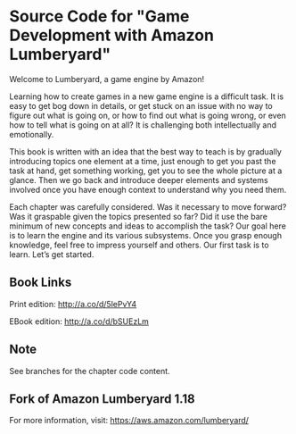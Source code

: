 # Source Code for "Game Development with Amazon Lumberyard"

Welcome to Lumberyard, a game engine by Amazon!

Learning how to create games in a new game engine is a difficult task. It is easy to get bog down in details, or get stuck on an issue with no way to figure out what is going on, or how to find out what is going wrong, or even how to tell what is going on at all? It is challenging both intellectually and emotionally. 

This book is written with an idea that the best way to teach is by gradually introducing topics one element at a time, just enough to get you past the task at hand, get something working, get you to see the whole picture at a glance. Then we go back and introduce deeper elements and systems involved once you have enough context to understand why you need them.

Each chapter was carefully considered. Was it necessary to move forward? Was it graspable given the topics presented so far? Did it use the bare minimum of new concepts and ideas to accomplish the task? Our goal here is to learn the engine and its various subsystems. Once you grasp enough knowledge, feel free to impress yourself and others. Our first task is to learn. Let’s get started.

## Book Links

Print edition: http://a.co/d/5lePvY4

EBook edition: http://a.co/d/bSUEzLm

## Note

See branches for the chapter code content.

## Fork of Amazon Lumberyard 1.18
For more information, visit: https://aws.amazon.com/lumberyard/
